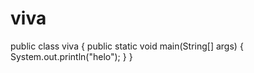 # viva
public class viva
{
    public static void main(String[] args)
    {
        System.out.println("helo");
    }
}